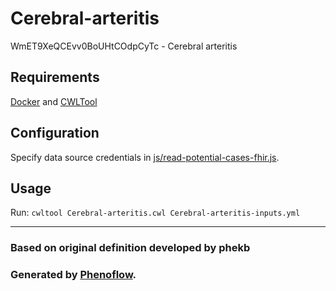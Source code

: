 # Cerebral-arteritis

WmET9XeQCEvv0BoUHtCOdpCyTc - Cerebral arteritis

## Requirements

[Docker](https://docs.docker.com/install/) and [CWLTool](https://github.com/common-workflow-language/cwltool#install)

## Configuration

Specify data source credentials in [js/read-potential-cases-fhir.js](js/read-potential-cases-fhir.js).

## Usage

Run: `cwltool Cerebral-arteritis.cwl Cerebral-arteritis-inputs.yml`

***

### Based on original definition developed by phekb
### Generated by [Phenoflow](https://kclhi.org/phenoflow).
